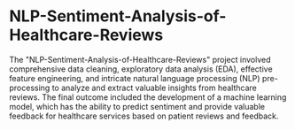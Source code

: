# NLP-Sentiment-Analysis-of-Healthcare-Reviews
The "NLP-Sentiment-Analysis-of-Healthcare-Reviews" project involved comprehensive data cleaning, exploratory data analysis (EDA), effective feature engineering, and intricate natural language processing (NLP) pre-processing to analyze and extract valuable insights from healthcare reviews. The final outcome included the development of a machine learning model, which has the ability to predict sentiment and provide valuable feedback for healthcare services based on patient reviews and feedback.
